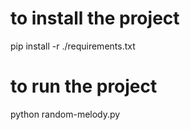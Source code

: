 # to install the project
pip install -r ./requirements.txt
# to run the project
python random-melody.py